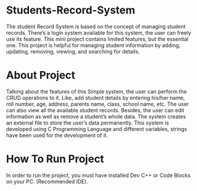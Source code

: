 # Students-Record-System
The student Record System is based on the concept of managing student records. There’s a login system available for this system, the user can freely use its feature. This mini project contains limited features, but the essential one. This project is helpful for managing student information by adding, updating, removing, viewing, and searching for details.

# About Project
Talking about the features of this Simple system, the user can perform the CRUD operations to it. Like, add student details by entering his/her name, roll number, age, address, parents name, class, school name, etc. The user can also view all the available student records. Besides, the user can edit information as well as remove a student’s whole data. The system creates an external file to store the user’s data permanently. This system is developed using C Programming Language and different variables, strings have been used for the development of it.

# How To Run Project
In order to run the project, you must have installed Dev C++ or Code Blocks on your PC. (Recommended IDE).
